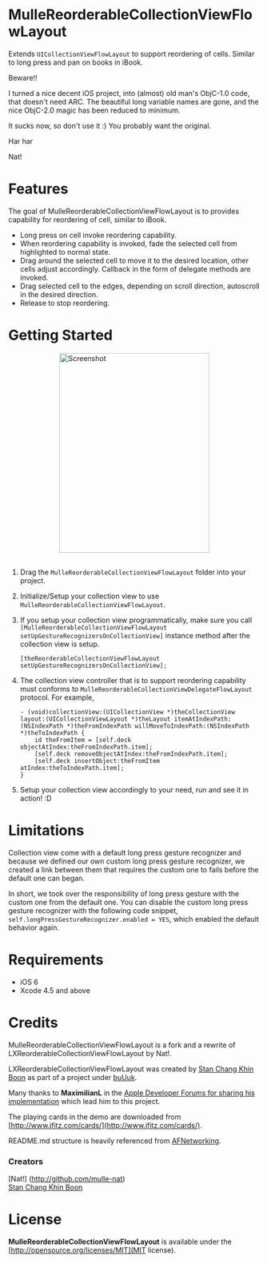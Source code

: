 MulleReorderableCollectionViewFlowLayout
=====================================

Extends `UICollectionViewFlowLayout` to support reordering of cells. Similar to long press and pan on books in iBook.

Beware!! 

I turned a nice decent iOS project, into (almost) old man's ObjC-1.0 code, that doesn't need ARC. 
The beautiful long variable names are gone, and the nice ObjC-2.0 magic has been reduced to minimum.

It sucks now, so don't use it :) You probably want the original.

Har har

Nat!


Features
========

The goal of MulleReorderableCollectionViewFlowLayout is to provides capability for reordering of cell, similar to iBook.

 - Long press on cell invoke reordering capability.
 - When reordering capability is invoked, fade the selected cell from highlighted to normal state.
 - Drag around the selected cell to move it to the desired location, other cells adjust accordingly. Callback in the form of delegate methods are invoked.
 - Drag selected cell to the edges, depending on scroll direction, autoscroll in the desired direction.
 - Release to stop reordering.

Getting Started
===============

<img src="https://raw.github.com/lxcid/LXReorderableCollectionViewFlowLayout/master/Content/Screenshots/screenshot1.png" alt="Screenshot" title="Screenshot" style="display:block; margin: 10px auto 30px auto; width: 300px; height: 400px;" class="center">

 1. Drag the `MulleReorderableCollectionViewFlowLayout` folder into your project.
 2. Initialize/Setup your collection view to use `MulleReorderableCollectionViewFlowLayout`.
 3. If you setup your collection view programmatically, make sure you call `[MulleReorderableCollectionViewFlowLayout setUpGestureRecognizersOnCollectionView]` instance method after the collection view is setup.

        [theReorderableCollectionViewFlowLayout setUpGestureRecognizersOnCollectionView];

 4. The collection view controller that is to support reordering capability must conforms to `MulleReorderableCollectionViewDelegateFlowLayout` protocol. For example,

        - (void)collectionView:(UICollectionView *)theCollectionView layout:(UICollectionViewLayout *)theLayout itemAtIndexPath:(NSIndexPath *)theFromIndexPath willMoveToIndexPath:(NSIndexPath *)theToIndexPath {
            id theFromItem = [self.deck objectAtIndex:theFromIndexPath.item];
            [self.deck removeObjectAtIndex:theFromIndexPath.item];
            [self.deck insertObject:theFromItem atIndex:theToIndexPath.item];
        }

 5. Setup your collection view accordingly to your need, run and see it in action! :D

Limitations
===========

Collection view come with a default long press gesture recognizer and because we defined our own custom long press gesture recognizer, we created a link between them that requires the custom one to fails before the default one can began.

In short, we took over the responsibility of long press gesture with the custom one from the default one. You can disable the custom long press gesture recognizer with the following code snippet, `self.longPressGestureRecognizer.enabled = YES`, which enabled the default behavior again.

Requirements
============

 - iOS 6
 - Xcode 4.5 and above

Credits
=======

MulleReorderableCollectionViewFlowLayout is a fork and a rewrite of LXReorderableCollectionViewFlowLayout by Nat!.

LXReorderableCollectionViewFlowLayout was created by [Stan Chang Khin Boon](https://github.com/Mullecid) as part of a project under [buUuk](http://www.buuuk.com/).

Many thanks to __MaximilianL__ in the [Apple Developer Forums for sharing his implementation](https://devforums.apple.com/message/682764) which lead him to this project.

The playing cards in the demo are downloaded from [http://www.jfitz.com/cards/](http://www.jfitz.com/cards/).

README.md structure is heavily referenced from [AFNetworking](https://github.com/AFNetworking/AFNetworking).

### Creators

[Nat!] (http://github.com/mulle-nat)  
[Stan Chang Khin Boon](http://github.com/lxcid)  

License
=======

__MulleReorderableCollectionViewFlowLayout__ is available under the [http://opensource.org/licenses/MIT](MIT license).

